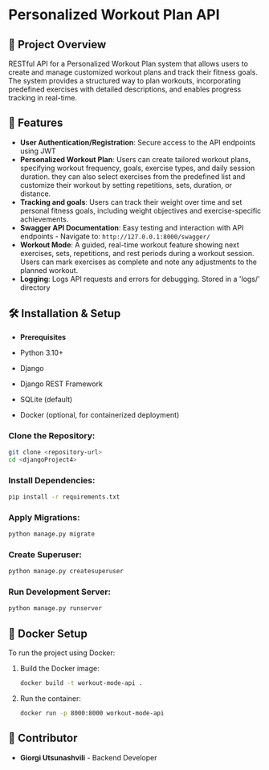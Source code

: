 # Personalized Workout Plan API

## 📌 Project Overview
RESTful API for a Personalized Workout Plan system that allows users to create and manage customized workout plans and track their fitness goals. The system provides a structured way to plan workouts, incorporating predefined exercises with detailed descriptions, and enables progress tracking in real-time.

## 🚀 Features
- **User Authentication/Registration**: Secure access to the API endpoints using JWT
- **Personalized Workout Plan**: Users can create tailored workout plans, specifying workout frequency, goals, exercise types, and daily session duration. they can also select exercises from the predefined list and customize their workout by setting repetitions, sets, duration, or distance.
- **Tracking and goals**: Users can track their weight over time and set personal fitness goals, including weight objectives and exercise-specific achievements.
- **Swagger API Documentation**: Easy testing and interaction with API endpoints - Navigate to: `http://127.0.0.1:8000/swagger/`
- **Workout Mode**: A guided, real-time workout feature showing next exercises, sets, repetitions, and rest periods during a workout session. Users can mark exercises as complete and note any adjustments to the planned workout.
- **Logging**: Logs API requests and errors for debugging. Stored in a 'logs/' directory


## 🛠 Installation & Setup

- **Prerequisites**

- Python 3.10+

- Django

- Django REST Framework

- SQLite (default) 

- Docker (optional, for containerized deployment)

### Clone the Repository:

```bash
git clone <repository-url>
cd <djangoProject4>
```

### Install Dependencies:
```bash
pip install -r requirements.txt
```

### Apply Migrations:
```bash
python manage.py migrate
```

### Create Superuser:
```bash
python manage.py createsuperuser
```

### Run Development Server:
```bash
python manage.py runserver
```

## 🐳 Docker Setup
To run the project using Docker:
1. Build the Docker image:
   ```bash
   docker build -t workout-mode-api .
   ```
2. Run the container:
   ```bash
   docker run -p 8000:8000 workout-mode-api
   ```

## 🤝 Contributor
- **Giorgi Utsunashvili** - Backend Developer



